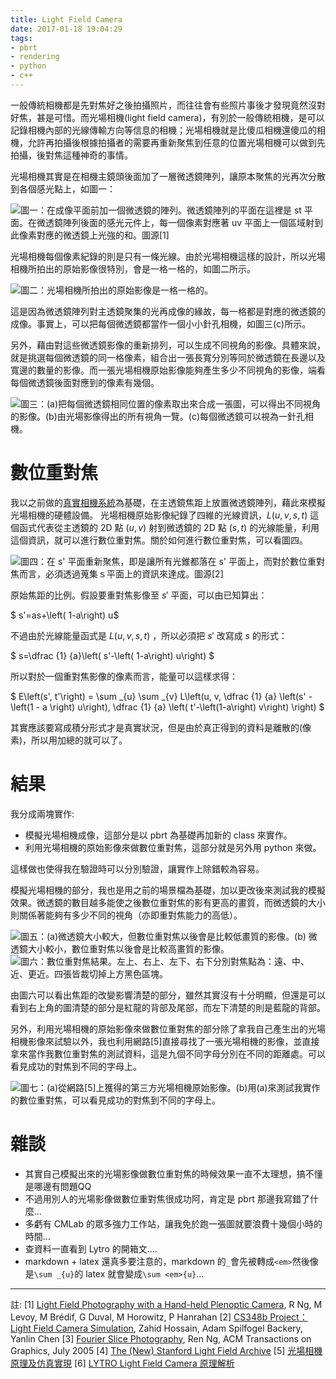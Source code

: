 ```yaml
---
title: Light Field Camera
date: 2017-01-18 19:04:29
tags:
- pbrt
- rendering
- python
- c++
---
```




一般傳統相機都是先對焦好之後拍攝照片，而往往會有些照片事後才發現竟然沒對好焦，甚是可惜。而光場相機(light field camera)，有別於一般傳統相機，是可以記錄相機內部的光線傳輸方向等信息的相機；光場相機就是比傻瓜相機還傻瓜的相機，允許再拍攝後根據拍攝者的需要再重新聚焦到任意的位置光場相機可以做到先拍攝，後對焦這種神奇的事情。

光場相機其實是在相機主鏡頭後面加了一層微透鏡陣列，讓原本聚焦的光再次分散到各個感光點上，如圖一：

![圖一：在成像平面前加一個微透鏡的陣列。微透鏡陣列的平面在這裡是 st 平面。在微透鏡陣列後面的感光元件上，每一個像素對應著 uv 平面上一個區域射到此像素對應的微透鏡上光強的和。圖源[1]](/img/2017-01-18/01.png)

<!-- more -->

光場相機每個像素紀錄的則是只有一條光線。由於光場相機這樣的設計，所以光場相機所拍出的原始影像很特別，會是一格一格的，如圖二所示。

![圖二：光場相機所拍出的原始影像是一格一格的。](/img/2017-01-18/02.png)

這是因為微透鏡陣列對主透鏡聚集的光再成像的緣故，每一格都是對應的微透鏡的成像。事實上，可以把每個微透鏡都當作一個小小針孔相機，如圖三(c)所示。

另外，藉由對這些微透鏡影像的重新排列，可以生成不同視角的影像。具體來說，就是挑選每個微透鏡的同一格像素，組合出一張長寬分別等同於微透鏡在長邊以及寬邊的數量的影像。而一張光場相機原始影像能夠產生多少不同視角的影像，端看每個微透鏡後面對應到的像素有幾個。

![圖三：(a)把每個微透鏡相同位置的像素取出來合成一張圖，可以得出不同視角的影像。(b)由光場影像得出的所有視角一覽。(c)每個微透鏡可以視為一針孔相機。](/img/2017-01-18/03.png)

# 數位重對焦

我以之前做的[真實相機系統](https://ssarcandy.tw/2016/11/09/pbrt-realistic-camera/)為基礎，在主透鏡焦距上放置微透鏡陣列，藉此來模擬光場相機的硬體設備。
光場相機原始影像紀錄了四維的光線資訊，$L(u, v, s, t)$ 這個函式代表從主透鏡的 2D 點 $(u, v)$ 射到微透鏡的 2D 點 $(s, t)$ 的光線能量，利用這個資訊，就可以進行數位重對焦。關於如何進行數位重對焦，可以看圖四。

![圖四：在 s' 平面重新聚焦，即是讓所有光錐都落在 s' 平面上，而對於數位重對焦而言，必須透過蒐集ｓ平面上的資訊來達成。圖源[2]](/img/2017-01-18/04.png)

原始焦距的比例。假設要重對焦影像至 $s'$ 平面，可以由已知算出：

$ s'=as+\left( 1-a\right) u$

不過由於光線能量函式是 $L(u, v, s, t)$ ，所以必須把 $s'$ 改寫成 $s$ 的形式：

$ s=\dfrac {1} {a}\left( s'-\left( 1-a\right) u\right) $

所以對於一個重對焦影像的像素而言，能量可以這樣求得：

$ E\left(s', t'\right) = \sum \_{u} \sum \_{v} L\left(u, v, \dfrac {1} {a} \left(s' - \left(1 - a \right) u\right), \dfrac {1} {a} \left( t'-\left(1-a\right) v\right) \right) $

其實應該要寫成積分形式才是真實狀況，但是由於真正得到的資料是離散的(像素)，所以用加總的就可以了。

# 結果

我分成兩塊實作:

- 模擬光場相機成像，這部分是以 pbrt 為基礎再加新的 class 來實作。
- 利用光場相機的原始影像來做數位重對焦，這部分就是另外用 python 來做。
 
這樣做也使得我在驗證時可以分別驗證，讓實作上除錯較為容易。

模擬光場相機的部分，我也是用之前的場景檔為基礎，加以更改後來測試我的模擬效果。微透鏡的數目越多能使之後數位重對焦的影有更高的畫質，而微透鏡的大小則關係著能夠有多少不同的視角（亦即重對焦能力的高低）。

![圖五：(a)微透鏡大小較大，但數位重對焦以後會是比較低畫質的影像。(b) 微透鏡大小較小，數位重對焦以後會是比較高畫質的影像。](/img/2017-01-18/05.png)
![圖六：數位重對焦結果。左上、右上、左下、右下分別對焦點為：遠、中、近、更近。四張皆裁切掉上方黑色區塊。](/img/2017-01-18/06.png)

由圖六可以看出焦距的改變影響清楚的部分，雖然其實沒有十分明顯，但還是可以看到右上角的圖清楚的部分是紅龍的背部及尾部，而左下清楚的則是藍龍的背部。

另外，利用光場相機的原始影像來做數位重對焦的部分除了拿我自己產生出的光場相機影像來試驗以外，我也利用網路[5]直接尋找了一張光場相機的影像，並直接拿來當作我數位重對焦的測試資料，這是九個不同字母分別在不同的距離處。可以看見成功的對焦到不同的字母上。

![圖七：(a)從網路[5]上獲得的第三方光場相機原始影像。(b)用(a)來測試我實作的數位重對焦，可以看見成功的對焦到不同的字母上。](/img/2017-01-18/07.png)

# 雜談

- 其實自己模擬出來的光場影像做數位重對焦的時候效果一直不太理想，搞不懂是哪邊有問題QQ
- 不過用別人的光場影像做數位重對焦很成功阿，肯定是 pbrt 那邊我寫錯了什麼...
- 多虧有 CMLab 的眾多強力工作站，讓我免於跑一張圖就要浪費十幾個小時的時間...
- 查資料一直看到 Lytro 的開箱文....
- markdown + latex 還真多要注意的，markdown 的`_`會先被轉成`<em>`然後像是`\sum _{u}`的 latex 就會變成`\sum <em>{u}`...


---

註:
[1]	[Light Field Photography with a Hand-held Plenoptic Camera](http://graphics.stanford.edu/papers/lfcamera/), R Ng, M Levoy, M Brédif, G Duval, M Horowitz, P Hanrahan
[2]	[CS348b Project： Light Field Camera Simulation](https://graphics.stanford.edu/courses/cs348b-competition/cs348b-14/second_report.pdf), Zahid Hossain, Adam Spilfogel Backery, Yanlin Chen
[3]	[Fourier Slice Photography](http://graphics.stanford.edu/papers/fourierphoto/), Ren Ng, ACM Transactions on Graphics, July 2005
[4]	[The (New) Stanford Light Field Archive](http://lightfield.stanford.edu/lfs.html)
[5]	[光場相機原理及仿真實現](http://blog.csdn.net/endlch/article/details/44539055)
[6]	[LYTRO Light Field Camera 原理解析](https://phychai.wordpress.com/2011/06/24/lytro-light-field-camera/)
